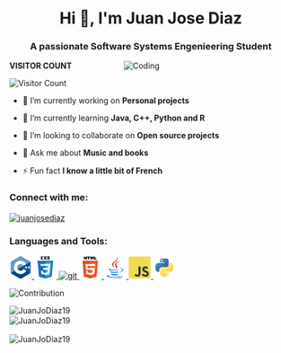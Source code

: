 <h1 align="center">Hi 👋, I'm Juan Jose Diaz</h1>
<h3 align="center">A passionate Software Systems Engenieering Student</h3>
<img align="right" alt="Coding" width="300" src="https://tenor.com/view/code-coding-programming-computer-science-programming-language-gif-16596559.gif"/>

**VISITOR COUNT**

![Visitor Count](https://profile-counter.glitch.me/{JuanJoDiaz19}/count.svg)

- 🔭 I’m currently working on **Personal projects**

- 🌱 I’m currently learning **Java, C++, Python and R**

- 👯 I’m looking to collaborate on **Open source projects**

- 💬 Ask me about **Music and books**

- ⚡ Fun fact **I know a little bit of French**

<h3 align="left">Connect with me:</h3>
<p align="left">
<a href="https://codeforces.com/profile/juanjosediaz" target="blank"><img align="center" src="https://raw.githubusercontent.com/rahuldkjain/github-profile-readme-generator/master/src/images/icons/Social/codeforces.svg" alt="juanjosediaz" height="30" width="40" /></a>
</p>

<h3 align="left">Languages and Tools:</h3>
<p align="left"> <a href="https://www.w3schools.com/cpp/" target="_blank" rel="noreferrer"> <img src="https://raw.githubusercontent.com/devicons/devicon/master/icons/cplusplus/cplusplus-original.svg" alt="cplusplus" width="40" height="40"/> </a> <a href="https://www.w3schools.com/css/" target="_blank" rel="noreferrer"> <img src="https://raw.githubusercontent.com/devicons/devicon/master/icons/css3/css3-original-wordmark.svg" alt="css3" width="40" height="40"/> </a> <a href="https://git-scm.com/" target="_blank" rel="noreferrer"> <img src="https://www.vectorlogo.zone/logos/git-scm/git-scm-icon.svg" alt="git" width="40" height="40"/> </a> <a href="https://www.w3.org/html/" target="_blank" rel="noreferrer"> <img src="https://raw.githubusercontent.com/devicons/devicon/master/icons/html5/html5-original-wordmark.svg" alt="html5" width="40" height="40"/> </a> <a href="https://www.java.com" target="_blank" rel="noreferrer"> <img src="https://raw.githubusercontent.com/devicons/devicon/master/icons/java/java-original.svg" alt="java" width="40" height="40"/> </a> <a href="https://developer.mozilla.org/en-US/docs/Web/JavaScript" target="_blank" rel="noreferrer"> <img src="https://raw.githubusercontent.com/devicons/devicon/master/icons/javascript/javascript-original.svg" alt="javascript" width="40" height="40"/> </a> <a href="https://www.python.org" target="_blank" rel="noreferrer"> <img src="https://raw.githubusercontent.com/devicons/devicon/master/icons/python/python-original.svg" alt="python" width="40" height="40"/> </a> </p>

![Contribution](https://activity-graph.herokuapp.com/graph?username=JuanJoDiaz19&theme=react-dark&hide_border=true&area=true)
  
<p><img align="left" width = "400" src="https://github-readme-stats.vercel.app/api/top-langs?username=JuanJoDiaz19&show_icons=true&locale=en&layout=compact" alt="JuanJoDiaz19" /></p>

<p>&nbsp;<img align="center" src="https://github-readme-stats.vercel.app/api?username=JuanJoDiaz19&show_icons=true&locale=en" alt="JuanJoDiaz19" /></p>

<p><img align="center" src="https://github-readme-streak-stats.herokuapp.com/?user=juanjodiaz19&" alt="JuanJoDiaz19" /></p>
